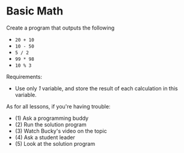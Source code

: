 # Basic Math

Create a program that outputs the following

- `20 + 10`
- `10 - 50`
- `5 / 2`
- `99 * 98`
- `10 % 3`

Requirements:

- Use only *1* variable, and store the result of each calculation in this variable.

As for all lessons, if you're having trouble:
- (1) Ask a programming buddy
- (2) Run the solution program
- (3) Watch Bucky's video on the topic
- (4) Ask a student leader
- (5) Look at the solution program